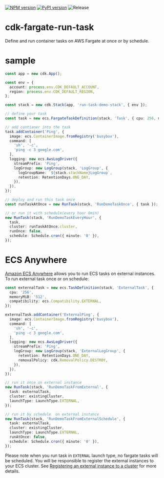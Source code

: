 [![NPM version](https://badge.fury.io/js/cdk-fargate-run-task.svg)](https://badge.fury.io/js/cdk-fargate-run-task)
[![PyPI version](https://badge.fury.io/py/cdk-fargate-run-task.svg)](https://badge.fury.io/py/cdk-fargate-run-task)
![Release](https://github.com/pahud/cdk-fargate-run-task/workflows/Release/badge.svg?branch=main)

# cdk-fargate-run-task

Define and run container tasks on AWS Fargate at once or by schedule.

# sample

```ts
const app = new cdk.App();

const env = {
  account: process.env.CDK_DEFAULT_ACCOUNT,
  region: process.env.CDK_DEFAULT_REGION,
};

const stack = new cdk.Stack(app, 'run-task-demo-stack', { env });

// define your task
const task = new ecs.FargateTaskDefinition(stack, 'Task', { cpu: 256, memoryLimitMiB: 512 });

// add contianer into the task
task.addContainer('Ping', {
  image: ecs.ContainerImage.fromRegistry('busybox'),
  command: [
    'sh', '-c',
    'ping -c 3 google.com',
  ],
  logging: new ecs.AwsLogDriver({
    streamPrefix: 'Ping',
    logGroup: new LogGroup(stack, 'LogGroup', {
      logGroupName: `${stack.stackName}LogGroup`,
      retention: RetentionDays.ONE_DAY,
    }),
  }),
});

// deploy and run this task once
const runTaskAtOnce = new RunTask(stack, 'RunDemoTaskOnce', { task });

// or run it with schedule(every hour 0min)
new RunTask(stack, 'RunDemoTaskEveryHour', {
  task,
  cluster: runTaskAtOnce.cluster,
  runOnce: false,
  schedule: Schedule.cron({ minute: '0' }),
});

```

# ECS Anywhere 

[Amazon ECS Anywhere](https://aws.amazon.com/ecs/anywhere/) allows you to run ECS tasks on external instances. To run external task once or on schedule:


```ts
const externalTask = new ecs.TaskDefinition(stack, 'ExternalTask', {
  cpu: '256',
  memoryMiB: '512',
  compatibility: ecs.Compatibility.EXTERNAL,
});

externalTask.addContainer('ExternalPing', {
  image: ecs.ContainerImage.fromRegistry('busybox'),
  command: [
    'sh', '-c',
    'ping -c 3 google.com',
  ],
  logging: new ecs.AwsLogDriver({
    streamPrefix: 'Ping',
    logGroup: new LogGroup(stack, 'ExternalLogGroup', {
      retention: RetentionDays.ONE_DAY,
      removalPolicy: cdk.RemovalPolicy.DESTROY,
    }),
  }),
});

// run it once on external instance
new RunTask(stack, 'RunDemoTaskFromExternal', {
  task: externalTask,
  cluster: existingCluster,
  launchType: LaunchType.EXTERNAL,
});

// run it by schedule  on external instance
new RunTask(stack, 'RunDemoTaskFromExternalSchedule', {
  task: externalTask,
  cluster: existingCluster,
  launchType: LaunchType.EXTERNAL,
  runAtOnce: false,
  schedule: Schedule.cron({ minute: '0' }),
});
```

Please note when you run task in `EXTERNAL` launch type, no fargate tasks will be scheduled. You will be responsible to register the external instances to your ECS cluster. See [Registering an external instance to a cluster](https://docs.aws.amazon.com/AmazonECS/latest/developerguide/ecs-anywhere-registration.html) for more details.
